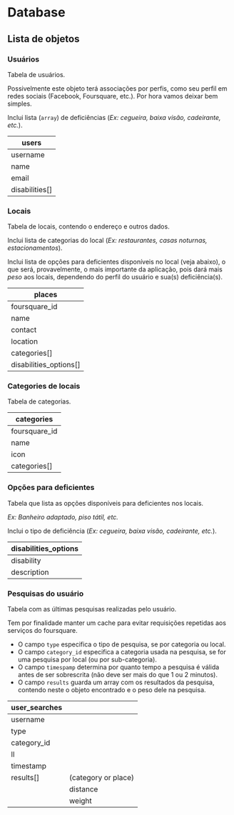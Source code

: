 # Database

    
## Lista de objetos

### Usuários

Tabela de usuários.

Possivelmente este objeto terá associações por perfis, como seu perfil em redes sociais (Facebook, Foursquare, etc.). Por hora vamos deixar bem simples.

Inclui lista (`array`) de deficiências (_Ex: cegueira, baixa visão, cadeirante, etc._).

| users          |
| -------------- |
| username       |
| name           |
| email          |
| disabilities[] |


### Locais

Tabela de locais, contendo o endereço e outros dados.

Inclui lista de categorias do local (_Ex: restaurantes, casas noturnas, estacionamentos_).

Inclui lista de opções para deficientes disponíveis no local (veja abaixo), o que será, 
provavelmente, o mais importante da aplicação, pois dará mais _peso_ aos locais, 
dependendo do perfil do usuário e sua(s) deficiência(s).

| places                     |
| -------------------------- |
| foursquare_id              |
| name                       |
| contact                    |
| location                   |
| categories[]               |
| disabilities_options[]     |


### Categories de locais

Tabela de categorias.

| categories                 |
| -------------------------- |
| foursquare_id              |
| name                       |
| icon                       |
| categories[]               |

### Opções para deficientes

Tabela que lista as opções disponíveis para deficientes nos locais.

_Ex: Banheiro adaptado, piso tátil, etc._

Inclui o tipo de deficiência (_Ex: cegueira, baixa visão, cadeirante, etc._).

| disabilities_options |
| -------------------- |
| disability           |
| description          |


### Pesquisas do usuário

Tabela com as últimas pesquisas realizadas pelo usuário.

Tem por finalidade manter um cache para evitar requisições repetidas aos serviços do foursquare.

* O campo `type` especifica o tipo de pesquisa, se por categoria ou local.
* O campo `category_id` especifica a categoria usada na pesquisa, se for uma pesquisa por local (ou por sub-categoria).
* O campo `timespamp` determina por quanto tempo a pesquisa é válida antes de ser sobrescrita (não deve ser mais do que 1 ou 2 minutos).
* O campo `results` guarda um array com os resultados da pesquisa, contendo neste o objeto encontrado e o peso dele na pesquisa.

| user_searches |                     |
| ------------- | ------------------- |
| username      |                     |
| type          |                     |
| category_id   |                     |
| ll            |                     |
| timestamp     |                     |
| results[]     | (category or place) |
|               | distance            |
|               | weight              |